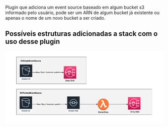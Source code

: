 Plugin que adiciona um event source baseado em algum bucket s3 informado pelo usuário, pode ser um ARN de algum bucket já existente ou apenas o nome de um novo bucket a ser criado.

## Possíveis estruturas adicionadas a stack com o uso desse plugin

![Overview](docs/images/possible-structures.png)